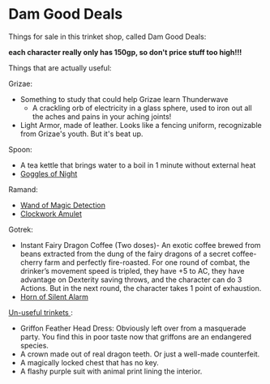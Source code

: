 # Dam Good Deals

Things for sale in this trinket shop, called Dam Good Deals:

**each character really only has 150gp, so don't price stuff too high!!!**


Things that are actually useful:

Grizae:
- Something to study that could help Grizae learn Thunderwave
	- A crackling orb of electricity in a glass sphere, used to iron out all the aches and pains in your aching joints!
- Light Armor, made of leather. Looks like a fencing uniform, recognizable from Grizae's youth. But it's beat up.

Spoon:
- A tea kettle that brings water to a boil in 1 minute without external heat
- [Goggles of Night](https://www.dndbeyond.com/magic-items/goggles-of-night)


Ramand:
- [Wand of Magic Detection](https://www.dndbeyond.com/magic-items/wand-of-magic-detection)
- [Clockwork Amulet](http://dnd5e.wikidot.com/wondrous-items:clockwork-amulet)

Gotrek:
- Instant Fairy Dragon Coffee (Two doses)- An exotic coffee brewed from beans extracted from the dung of the fairy dragons of a secret coffee-cherry farm and perfectly fire-roasted. For one round of combat, the drinker’s movement speed is tripled, they have +5 to AC, they have advantage on Dexterity saving throws, and the character can do 3 Actions. But in the next round, the character takes 1 point of exhaustion.
- [Horn of Silent Alarm](http://dnd5e.wikidot.com/wondrous-items:horn-of-silent-alarm)

[Un-useful trinkets ](https://www.dndspeak.com/2018/02/100-items-in-a-fantasy-thrift-shop/):

- Griffon Feather Head Dress: Obviously left over from a masquerade party. You find this in poor taste now that griffons are an endangered species.
- A crown made out of real dragon teeth. Or just a well-made counterfeit.
- A magically locked chest that has no key.
- A flashy purple suit with animal print lining the interior.